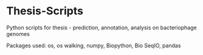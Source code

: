 # Thesis-Scripts
Python scripts for thesis - prediction, annotation, analysis on bacteriophage genomes

Packages used: os, os walking, numpy, Biopython, Bio SeqIO, pandas

